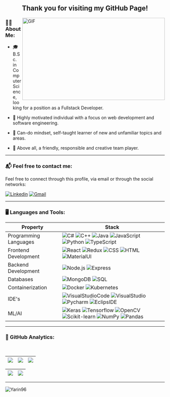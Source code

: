  <div align="center">
 <h2 >
    Thank you for visiting my GitHub Page! 
  </h2>
</div>

<img align="right" alt="GIF" src="https://www.mygo.ge/uploads/blog/1584023795.jpg" width="450" height="260" />

### 🙋‍♂️ About Me:

- 🎓 B.Sc. in Computer Science, looking for a position as a Fullstack Developer.

- 💯 Highly motivated individual with a focus on web development and software engineering.

- 🧠 Can-do mindset, self-taught learner of new and unfamiliar topics and areas.

- 👋 Above all, a friendly, responsible and creative team player.

---
### 📬 Feel free to contact me:

<p>
Feel free to connect through this profile, via email or
through the social networks:
</p>
<p>
  <a href="https://www.linkedin.com/in/yarin-bar-725a6120a/"><img alt="Linkedin" src="https://img.shields.io/badge/linkedin-0077B5?logo=linkedin&logoColor=white&style=for-the-badge" /></a>
  <a href="mailto:yarinbar7@gmail.com"><img alt="Gmail" src="https://img.shields.io/badge/Mail-EA4335?logo=Gmail&logoColor=white&style=for-the-badge" /></a>
</p>

---

### 🖥️ Languages and Tools:

| Property                     | Stack                                                                                                                                                                                                                                                                                                                                                                                                                                                                                                                                                                                                                                                                                                                                                                          |
| ---------------------------- | ----------------------------------------------------------------------------------------------------------------------------------------------------------------------------------------------------------------------------------------------------------------------------------------------------------------------------------------------------------------------------------------------------------------------------------------------------------------------------------------------------------------------------------------------------------------------------------------------------------------------------------------------------------------------------------------------------------------------------------------------------------------------------- |
| Programming Languages        | ![C#](https://img.shields.io/badge/C%23-239120?style=for-the-badge&logo=c-sharp&logoColor=white) ![C++](https://img.shields.io/badge/C++-00599C?style=for-the-badge&logo=C%2B%2B&logoColor=white) ![Java](https://img.shields.io/badge/Java-007396?style=for-the-badge&logo=java&logoColor=white) ![JavaScript](https://img.shields.io/badge/JavaScript-F7DF1E?style=for-the-badge&logo=JavaScript&logoColor=white)  ![Python](https://img.shields.io/badge/Python-3776AB?style=for-the-badge&logo=python&logoColor=white)  ![TypeScript](https://img.shields.io/badge/TypeScript-007ACC?style=for-the-badge&logo=typescript&logoColor=white)                                                                                           |
| Frontend Development         | ![React](https://img.shields.io/badge/React-61DAFB?style=for-the-badge&logo=react&logoColor=white) ![Redux](https://img.shields.io/badge/Redux-764ABC?style=for-the-badge&logo=redux&logoColor=white) ![CSS](https://img.shields.io/badge/CSS3-1572B6?style=for-the-badge&logo=css3&logoColor=white) ![HTML](https://img.shields.io/badge/HTML5-E34F26?style=for-the-badge&logo=html5&logoColor=white) ![MaterialUI](https://img.shields.io/badge/Material%20UI-007FFF?style=for-the-badge&logo=mui&logoColor=white)                                                                                                                                                                                                                                                                                                                                               |
| Backend Development          | ![Node.js](https://img.shields.io/badge/Node.js-339933?style=for-the-badge&logo=node.js&logoColor=white) ![Express](https://img.shields.io/badge/Express-000000?style=for-the-badge&logo=express&logoColor=white)                                                                                                                                                                                                                                                                                                                                                                                                                                                                                                                                                          |
| Databases                    | ![MongoDB](https://img.shields.io/badge/MongoDB-47A248?style=for-the-badge&logo=mongodb&logoColor=white) ![SQL](https://img.shields.io/badge/MySQL-005C84?style=for-the-badge&logo=mysql&logoColor=white)                                                                                                                                                                                                                                                                                                                                                                                                                                                                                                                                                            |
| Containerization             | ![Docker](https://img.shields.io/badge/Docker-2496ED?style=for-the-badge&logo=docker&logoColor=white) ![Kubernetes](https://img.shields.io/badge/Kubernetes-326CE5?style=for-the-badge&logo=kubernetes&logoColor=white)                                                                                                                                                                                                                                                                                                                                                                                                                                                                                                                                                     |
| IDE's                      | ![VisualStudioCode](https://img.shields.io/badge/Visual%20Studio%20Code-007acc?style=for-the-badge&logo=visual-studio-code&logoColor=white) ![VisualStudio](https://img.shields.io/badge/Visual%20Studio-5C2D91?style=for-the-badge&logo=visual-studio&logoColor=white) ![Pycharm](https://img.shields.io/badge/Pycharm-000000?style=for-the-badge&logo=pycharm&logoColor=white) ![EclipsIDE](https://img.shields.io/badge/Eclipse-2C2255?style=for-the-badge&logo=eclipse-ide&logoColor=white)                                                                                                                                                        |
| ML/AI                        | ![Keras](https://img.shields.io/badge/Keras-D00000?style=for-the-badge&logo=keras&logoColor=white) ![Tensorflow](https://img.shields.io/badge/Tensorflow-FF6F00?style=for-the-badge&logo=tensorflow&logoColor=white) ![OpenCV](https://img.shields.io/badge/OpenCV-5C3EE8?style=for-the-badge&logo=opencv&logoColor=white) ![Scikit-learn](https://img.shields.io/badge/Scikit--learn-F7931E?style=for-the-badge&logo=scikit-learn&logoColor=white) ![NumPy](https://img.shields.io/badge/NumPy-013243?style=for-the-badge&logo=numpy&logoColor=white) ![Pandas](https://img.shields.io/badge/Pandas-150458?style=for-the-badge&logo=pandas&logoColor=white) |

---

### 🏅 GitHub Analytics:

<br />

| ![](http://github-profile-summary-cards.vercel.app/api/cards/stats?username=Yarin96&theme=nord_dark) | ![](http://github-profile-summary-cards.vercel.app/api/cards/repos-per-language?username=Yarin96&hide=Html&theme=nord_dark) | ![](http://github-profile-summary-cards.vercel.app/api/cards/most-commit-language?username=Yarin96&theme=nord_dark) |
| :-: | :-: | :-: |

| ![](http://github-profile-summary-cards.vercel.app/api/cards/profile-details?username=Yarin96&theme=nord_dark) | ![](https://github-readme-streak-stats.herokuapp.com/?user=Yarin96&hide_border=true&date_format=M%20j%5B%2C%20Y%5D&background=2D3742&stroke=2D3742&ring=6bbbca&fire=6bbbca&currStreakNum=fff&sideNums=6bbbca&currStreakLabel=6bbbca&sideLabels=fff&dates=fff) |
| :-: | :-: |

---
<img src="https://komarev.com/ghpvc/?username=Yarin96" alt="Yarin96" />
